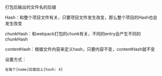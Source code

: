 打包后输出的文件名的后缀

Hash：和整个项目文件有关，只要项目文件发生改变，那么整个项目的Hash也会发生改变

chunkHash：和webpack打包的chunk有关，不同的entry会产生不同的chunkHash

contentHash：根据文件内容来定义hash，只要内容不变，contentHash就不变

设置方式：

    在每个[name]后面加上[hash: 4]